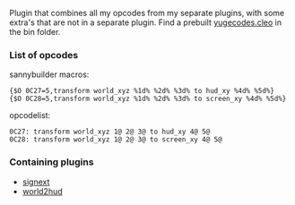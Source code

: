 Plugin that combines all my opcodes from my separate plugins, with some extra's that are not in a separate plugin.
Find a prebuilt [yugecodes.cleo](bin/yugecodes.cleo) in the bin folder.

### List of opcodes
sannybuilder macros:
```
{$O 0C27=5,transform world_xyz %1d% %2d% %3d% to hud_xy %4d% %5d%}
{$O 0C28=5,transform world_xyz %1d% %2d% %3d% to screen_xy %4d% %5d%}
```
opcodelist:
```
0C27: transform world_xyz 1@ 2@ 3@ to hud_xy 4@ 5@
0C28: transform world_xyz 1@ 2@ 3@ to screen_xy 4@ 5@
```

### Containing plugins
* [signext](../signext)
* [world2hud](../world2hud)

